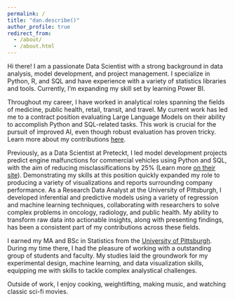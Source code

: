 ```yaml
---
permalink: /
title: "dan.describe()"
author_profile: true
redirect_from: 
  - /about/
  - /about.html
---
```


Hi there! I am a passionate Data Scientist with a strong background in data analysis, model development, and project management. I specialize in Python, R, and SQL and have experience with a variety of statistics libraries and tools. Currently, I’m expanding my skill set by learning Power BI.

Throughout my career, I have worked in analytical roles spanning the fields of medicine, public health, retail, transit, and travel. My current work has led me to a contract position evaluating Large Language Models on their ability to accomplish Python and SQL-related tasks. This work is crucial for the pursuit of improved AI, even though robust evaluation has proven tricky. Learn more about my contributions [here](https://scale.com/leaderboard). 

Previously, as a Data Scientist at Preteckt, I led model development projects predict engine malfunctions for commercial vehicles using Python and SQL, with the aim of reducing misclassifications by 25% (Learn more [on their site](https://preteckt.com)). Demonstrating my skills at this position quickly expanded my role to producing a variety of visualizations and reports surrounding company performance. As a Research Data Analyst at the University of Pittsburgh, I developed inferential and predictive models using a variety of regression and machine learning techniques, collaborating with researchers to solve complex problems in oncology, radiology, and public health. My ability to transform raw data into actionable insights, along with presenting findings, has been a consistent part of my contributions across these fields.

I earned my MA and BSc in Statistics from the [University of Pittsburgh](https://www.pitt.edu). During my time there, I had the pleasure of working with a outstanding group of students and faculty. My studies laid the groundwork for my experimental design, machine learning, and data visualization skills, equipping me with skills to tackle complex analystical challenges.

Outside of work, I enjoy cooking, weightlifting, making music, and watching classic sci-fi movies.



